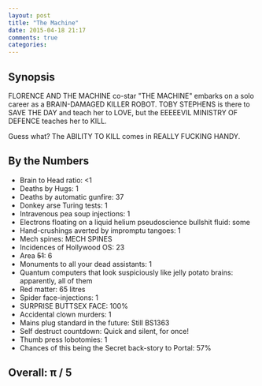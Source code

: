 ```yaml
---
layout: post
title: "The Machine"
date: 2015-04-18 21:17
comments: true
categories: 
---
```


## Synopsis

FLORENCE AND THE MACHINE co-star "THE MACHINE" embarks on a solo career as a BRAIN-DAMAGED KILLER ROBOT. TOBY STEPHENS is there to SAVE THE DAY and teach her to LOVE, but the EEEEEVIL MINISTRY OF DEFENCE teaches her to KILL.

Guess what? The ABILITY TO KILL comes in REALLY FUCKING HANDY.

## By the Numbers

* Brain to Head ratio: &lt;1
* Deaths by Hugs: 1
* Deaths by automatic gunfire: 37
* Donkey arse Turing tests: 1
* Intravenous pea soup injections: 1
* Electrons floating on a liquid helium pseudoscience bullshit fluid: some
* Hand-crushings averted by impromptu tangoes: 1
* Mech spines: MECH SPINES
* Incidences of Hollywood OS: 23
* Area <strike>51</strike>: 6
* Monuments to all your dead assistants: 1
* Quantum computers that look suspiciously like jelly potato brains: apparently, all of them
* Red matter: 65 litres
* Spider face-injections: 1
* SURPRISE BUTTSEX FACE: 100%
* Accidental clown murders: 1
* Mains plug standard in the future: Still BS1363
* Self destruct countdown: Quick and silent, for once!
* Thumb press lobotomies: 1
* Chances of this being the Secret back-story to Portal: 57%

## Overall: &pi; / 5
